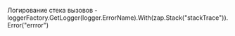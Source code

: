 Логирование стека вызовов - loggerFactory.GetLogger(logger.ErrorName).With(zap.Stack("stackTrace")).Error("errror")